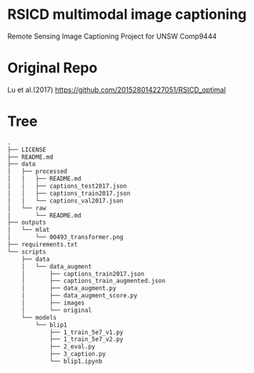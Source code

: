 # RSICD multimodal image captioning
Remote Sensing Image Captioning Project for UNSW Comp9444


# Original Repo
Lu et al.(2017) https://github.com/201528014227051/RSICD_optimal

# Tree

```txt
.
├── LICENSE
├── README.md
├── data
│   ├── processed
│   │   ├── README.md
│   │   ├── captions_test2017.json
│   │   ├── captions_train2017.json
│   │   └── captions_val2017.json
│   └── raw
│       └── README.md
├── outputs
│   └── mlat
│       └── 00493_transformer.png
├── requirements.txt
└── scripts
    ├── data
    │   └── data_augment
    │       ├── captions_train2017.json
    │       ├── captions_train_augmented.json
    │       ├── data_augment.py
    │       ├── data_augment_score.py
    │       ├── images
    │       └── original
    └── models
        └── blip1
            ├── 1_train_5e7_v1.py
            ├── 1_train_5e7_v2.py
            ├── 2_eval.py
            ├── 3_caption.py
            └── blip1.ipynb
```
